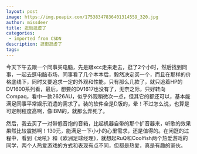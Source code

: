 ```yaml
---
layout: post
image: https://img.peapix.com/17538347836401314559_320.jpg
author: missdeer
title: 逛街逛虚了
categories: 
 - imported from CSDN
description: 逛街逛虚了
tags: 
---
```


今天下午去跟一个同事买电脑，先是跟xcc走来走去，逛了2个小时，然后找到同事，一起去逛电脑市场，同事看了几个本本后，毅然决定买一个，而且在那样的价格底线下，同时又要追求一定的外观和性能，只有那么几款了，就只追着HP的DV1600系列看，最后，想要的DV1617也没有了，无奈之际，只好转向 Compaq，看中一款2626AU，似乎外观稍微次一点，但其它的都还可以，基本能满足同事平常娱乐消遣的需求了。装的软件全是D版的，晕！不过怎么说，也算是可定制程度高啊，像IBM的，就那么弄死了。

然后，我去买了一对带低音炮的音箱，比起机器自带的那个扩音器来，听歌的效果果然比较震撼啊！130元，能满足一下小小的心里需求，还是值得的。在闲逛的过程中，看到《龙吼》和《欧洲足球经理》，就想起RuQ和Coolfish两个热爱游戏的同学，两个人热爱游戏的方式和表现有点不同，但都是热爱，真是有趣的家伙。
